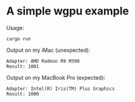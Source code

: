 # A simple wgpu example

Usage:

    cargo run

Output on my iMac (unexpected):

    Adapter: AMD Radeon R9 M390
    Result: 1001

Output on my MacBook Pro (expected):

    Adapter: Intel(R) Iris(TM) Plus Graphics
    Result: 1000
